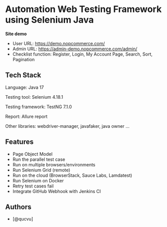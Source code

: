 # Automation Web Testing Framework using Selenium Java
**Site demo**
  * User URL: https://demo.nopcommerce.com/
  * Admin URL: https://admin-demo.nopcommerce.com/admin/
  * Checklist function: Register, Login, My Account Page, Search, Sort, Pagination
## Tech Stack
Language: Java 17

Testing tool: Selenium 4.18.1

Testing framework: TestNG 7.1.0

Report: Allure report

Other libraries: webdriver-manager, javafaker, java owner ...

## Features
- Page Object Model
- Run the parallel test case
- Run on multiple browsers/environments
- Run Selenium Grid (remote)
- Run on the cloud (BrowserStack, Sauce Labs, Lamdatest)
- Run Selenium on Docker
- Retry test cases fail
- Integrate GitHub Webhook with Jenkins CI
## Authors
- [@qucvu]

